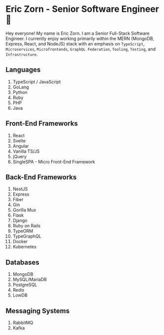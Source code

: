 # Eric Zorn - Senior Software Engineer 🤙

Hey everyone! My name is Eric Zorn. I am a Senior Full-Stack Software Engineer. I currently enjoy working primarily within the MERN (MongoDB, Express, React, and NodeJS) stack with an emphasis on `TypeScript`, `Microservices`, `Microfrontends`, `GraphQL Federation`, `Tooling`, `Testing`, and `Infrastructure`.

## Languages

1. TypeScript / JavaScript
2. GoLang
3. Python
4. Ruby
5. PHP
6. Java

## Front-End Frameworks

1. React
2. Svelte
3. Angular
4. Vanilla TS/JS
5. jQuery
6. SingleSPA - Micro Front-End Framework

## Back-End Frameworks

1. NestJS
2. Express
3. Fiber
4. Gin
5. Gorilla Mux
6. Flask
7. Django
8. Ruby on Rails
9. TypeORM
10. TypeGraphQL
11. Docker
12. Kubernetes

## Databases

1. MongoDB
2. MySQL/MariaDB
3. PostgreSQL
4. Redis
5. LowDB

## Messaging Systems

1. RabbitMQ
2. Kafka
